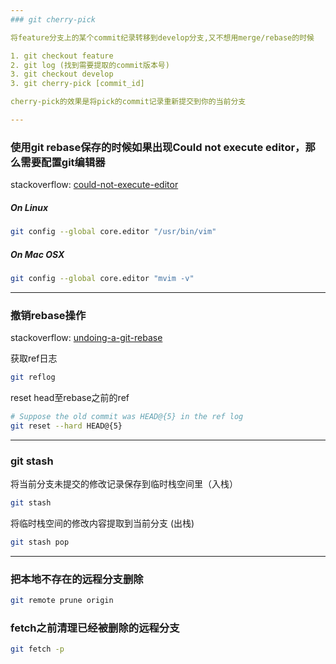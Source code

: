 ```yaml
---
### git cherry-pick

将feature分支上的某个commit纪录转移到develop分支,又不想用merge/rebase的时候 

1. git checkout feature
2. git log (找到需要提取的commit版本号)
3. git checkout develop
3. git cherry-pick [commit_id]

cherry-pick的效果是将pick的commit记录重新提交到你的当前分支

---
```


### 使用git rebase保存的时候如果出现Could not execute editor，那么需要配置git编辑器

stackoverflow: [could-not-execute-editor](http://stackoverflow.com/questions/4092432/could-not-execute-editor)

##### On Linux

```bash
git config --global core.editor "/usr/bin/vim"
```

##### On Mac OSX

```bash
git config --global core.editor "mvim -v"  
```

---

### 撤销rebase操作

stackoverflow: [undoing-a-git-rebase](http://stackoverflow.com/questions/134882/undoing-a-git-rebase)

获取ref日志

```bash
git reflog 
```

reset head至rebase之前的ref

```bash
# Suppose the old commit was HEAD@{5} in the ref log
git reset --hard HEAD@{5}
```
---

### git stash
将当前分支未提交的修改记录保存到临时栈空间里（入栈）  

```bash
git stash   
```

将临时栈空间的修改内容提取到当前分支 (出栈)   

```bash
git stash pop 
```

---
### 把本地不存在的远程分支删除

```bash
git remote prune origin
```

### fetch之前清理已经被删除的远程分支
```bash
git fetch -p
```